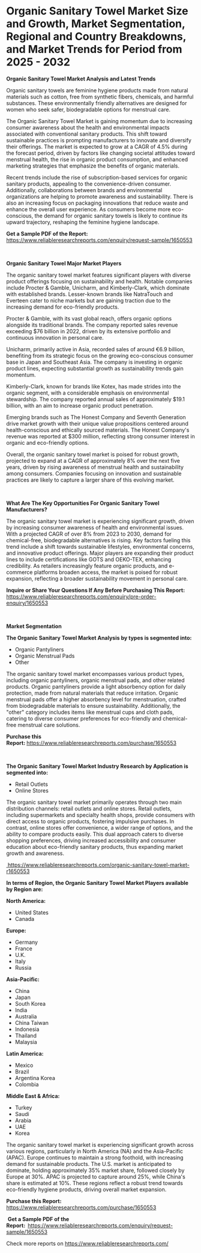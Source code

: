 <p><h1>Organic Sanitary Towel Market Size and Growth, Market Segmentation, Regional and Country Breakdowns, and Market Trends for Period from 2025 -  2032</h1></p><p><strong>Organic Sanitary Towel Market Analysis and Latest Trends</strong></p>
<p><p>Organic sanitary towels are feminine hygiene products made from natural materials such as cotton, free from synthetic fibers, chemicals, and harmful substances. These environmentally friendly alternatives are designed for women who seek safer, biodegradable options for menstrual care.</p><p>The Organic Sanitary Towel Market is gaining momentum due to increasing consumer awareness about the health and environmental impacts associated with conventional sanitary products. This shift toward sustainable practices is prompting manufacturers to innovate and diversify their offerings. The market is expected to grow at a CAGR of 4.5% during the forecast period, driven by factors like changing societal attitudes toward menstrual health, the rise in organic product consumption, and enhanced marketing strategies that emphasize the benefits of organic materials.</p><p>Recent trends include the rise of subscription-based services for organic sanitary products, appealing to the convenience-driven consumer. Additionally, collaborations between brands and environmental organizations are helping to promote awareness and sustainability. There is also an increasing focus on packaging innovations that reduce waste and enhance the overall user experience. As consumers become more eco-conscious, the demand for organic sanitary towels is likely to continue its upward trajectory, reshaping the feminine hygiene landscape.</p></p>
<p><strong>Get a Sample PDF of the Report:&nbsp;</strong> <a href="https://www.reliableresearchreports.com/enquiry/request-sample/1650553?utm_campaign=2657&utm_medium=2&utm_source=Github&utm_content=ia&utm_term=23032025&utm_id=organic-sanitary-towel">https://www.reliableresearchreports.com/enquiry/request-sample/1650553</a></p>
<p>&nbsp;</p>
<p><strong>Organic Sanitary Towel Major Market Players</strong></p>
<p><p>The organic sanitary towel market features significant players with diverse product offerings focusing on sustainability and health. Notable companies include Procter & Gamble, Unicharm, and Kimberly-Clark, which dominate with established brands. Lesser-known brands like NatraTouch and Everteen cater to niche markets but are gaining traction due to the increasing demand for eco-friendly products.</p><p>Procter & Gamble, with its vast global reach, offers organic options alongside its traditional brands. The company reported sales revenue exceeding $76 billion in 2022, driven by its extensive portfolio and continuous innovation in personal care. </p><p>Unicharm, primarily active in Asia, recorded sales of around €6.9 billion, benefiting from its strategic focus on the growing eco-conscious consumer base in Japan and Southeast Asia. The company is investing in organic product lines, expecting substantial growth as sustainability trends gain momentum.</p><p>Kimberly-Clark, known for brands like Kotex, has made strides into the organic segment, with a considerable emphasis on environmental stewardship. The company reported annual sales of approximately $19.1 billion, with an aim to increase organic product penetration.</p><p>Emerging brands such as The Honest Company and Seventh Generation drive market growth with their unique value propositions centered around health-conscious and ethically sourced materials. The Honest Company's revenue was reported at $300 million, reflecting strong consumer interest in organic and eco-friendly options.</p><p>Overall, the organic sanitary towel market is poised for robust growth, projected to expand at a CAGR of approximately 8% over the next five years, driven by rising awareness of menstrual health and sustainability among consumers. Companies focusing on innovation and sustainable practices are likely to capture a larger share of this evolving market.</p></p>
<p>&nbsp;</p>
<p><strong>What Are The Key Opportunities For Organic Sanitary Towel Manufacturers?</strong></p>
<p><p>The organic sanitary towel market is experiencing significant growth, driven by increasing consumer awareness of health and environmental issues. With a projected CAGR of over 8% from 2023 to 2030, demand for chemical-free, biodegradable alternatives is rising. Key factors fueling this trend include a shift towards sustainable lifestyles, environmental concerns, and innovative product offerings. Major players are expanding their product lines to include certifications like GOTS and OEKO-TEX, enhancing credibility. As retailers increasingly feature organic products, and e-commerce platforms broaden access, the market is poised for robust expansion, reflecting a broader sustainability movement in personal care.</p></p>
<p><strong>Inquire or Share Your Questions If Any Before Purchasing This Report:</strong> <a href="https://www.reliableresearchreports.com/enquiry/pre-order-enquiry/1650553?utm_campaign=2657&utm_medium=2&utm_source=Github&utm_content=ia&utm_term=23032025&utm_id=organic-sanitary-towel">https://www.reliableresearchreports.com/enquiry/pre-order-enquiry/1650553</a></p>
<p>&nbsp;</p>
<p><strong>Market Segmentation</strong></p>
<p><strong>The Organic Sanitary Towel Market Analysis by types is segmented into:</strong></p>
<p><ul><li>Organic Pantyliners</li><li>Organic Menstrual Pads</li><li>Other</li></ul></p>
<p><p>The organic sanitary towel market encompasses various product types, including organic pantyliners, organic menstrual pads, and other related products. Organic pantyliners provide a light absorbency option for daily protection, made from natural materials that reduce irritation. Organic menstrual pads offer a higher absorbency level for menstruation, crafted from biodegradable materials to ensure sustainability. Additionally, the "other" category includes items like menstrual cups and cloth pads, catering to diverse consumer preferences for eco-friendly and chemical-free menstrual care solutions.</p></p>
<p><strong>Purchase this Report:&nbsp;</strong><a href="https://www.reliableresearchreports.com/purchase/1650553?utm_campaign=2657&utm_medium=2&utm_source=Github&utm_content=ia&utm_term=23032025&utm_id=organic-sanitary-towel">https://www.reliableresearchreports.com/purchase/1650553</a></p>
<p>&nbsp;</p>
<p><strong>The Organic Sanitary Towel Market Industry Research by Application is segmented into:</strong></p>
<p><ul><li>Retail Outlets</li><li>Online Stores</li></ul></p>
<p><p>The organic sanitary towel market primarily operates through two main distribution channels: retail outlets and online stores. Retail outlets, including supermarkets and specialty health shops, provide consumers with direct access to organic products, fostering impulsive purchases. In contrast, online stores offer convenience, a wider range of options, and the ability to compare products easily. This dual approach caters to diverse shopping preferences, driving increased accessibility and consumer education about eco-friendly sanitary products, thus expanding market growth and awareness.</p></p>
<p><a href="https://www.reliableresearchreports.com/organic-sanitary-towel-market-r1650553?utm_campaign=2657&utm_medium=2&utm_source=Github&utm_content=ia&utm_term=23032025&utm_id=organic-sanitary-towel">&nbsp;https://www.reliableresearchreports.com/organic-sanitary-towel-market-r1650553</a></p>
<p><strong>In terms of Region, the Organic Sanitary Towel Market Players available by Region are:</strong></p>
<p>
    <p> <strong> North America: </strong>
        <ul>
            <li>United States</li>
            <li>Canada</li>
        </ul>
        </p> 
    <p> <strong> Europe: </strong>
        <ul>
            <li>Germany</li>
            <li>France</li>
            <li>U.K.</li>
            <li>Italy</li>
            <li>Russia</li>
        </ul>
        </p> 
    <p> <strong> Asia-Pacific: </strong>
        <ul>
            <li>China</li>
            <li>Japan</li>
            <li>South Korea</li>
            <li>India</li>
            <li>Australia</li>
            <li>China Taiwan</li>
            <li>Indonesia</li>
            <li>Thailand</li>
            <li>Malaysia</li>
        </ul>
        </p> 
    <p> <strong> Latin America: </strong>
        <ul>
            <li>Mexico</li>
            <li>Brazil</li>
            <li>Argentina Korea</li>
            <li>Colombia</li>
        </ul>
        </p> 
    <p> <strong> Middle East & Africa: </strong>
        <ul>
            <li>Turkey</li>
            <li>Saudi</li>
            <li>Arabia</li>
            <li>UAE</li>
            <li>Korea</li>
        </ul>
    </p>
    </p>
<p><p>The organic sanitary towel market is experiencing significant growth across various regions, particularly in North America (NA) and the Asia-Pacific (APAC). Europe continues to maintain a strong foothold, with increasing demand for sustainable products. The U.S. market is anticipated to dominate, holding approximately 35% market share, followed closely by Europe at 30%. APAC is projected to capture around 25%, while China's share is estimated at 10%. These regions reflect a robust trend towards eco-friendly hygiene products, driving overall market expansion.</p></p>
<p><strong>Purchase this Report: </strong><a href="https://www.reliableresearchreports.com/purchase/1650553?utm_campaign=2657&utm_medium=2&utm_source=Github&utm_content=ia&utm_term=23032025&utm_id=organic-sanitary-towel">https://www.reliableresearchreports.com/purchase/1650553</a></p>
<p>&nbsp;<strong>Get a Sample PDF of the Report:&nbsp;&nbsp;</strong><a href="https://www.reliableresearchreports.com/enquiry/request-sample/1650553?utm_campaign=2657&utm_medium=2&utm_source=Github&utm_content=ia&utm_term=23032025&utm_id=organic-sanitary-towel">https://www.reliableresearchreports.com/enquiry/request-sample/1650553</a></p>
<p><strong></strong></p>
<p>Check more reports on <a href="https://www.reliableresearchreports.com/?utm_campaign=2657&utm_medium=2&utm_source=Github&utm_content=ia&utm_term=23032025&utm_id=organic-sanitary-towel">https://www.reliableresearchreports.com/</a></p>